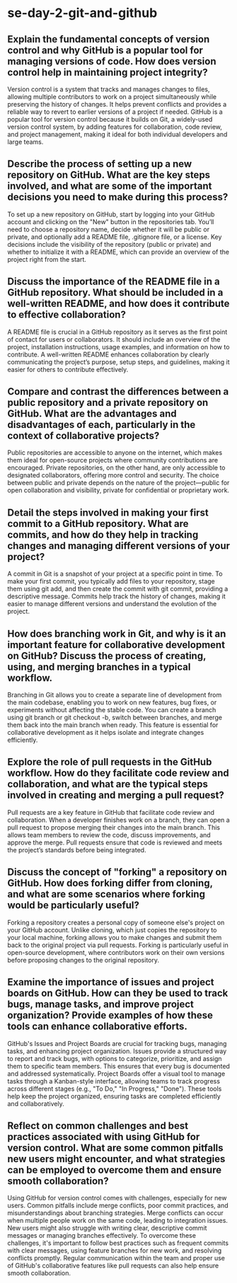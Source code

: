 # se-day-2-git-and-github
## Explain the fundamental concepts of version control and why GitHub is a popular tool for managing versions of code. How does version control help in maintaining project integrity?
Version control is a system that tracks and manages changes to files, allowing multiple contributors to work on a project simultaneously while preserving the history of changes. It helps prevent conflicts and provides a reliable way to revert to earlier versions of a project if needed. GitHub is a popular tool for version control because it builds on Git, a widely-used version control system, by adding features for collaboration, code review, and project management, making it ideal for both individual developers and large teams.

## Describe the process of setting up a new repository on GitHub. What are the key steps involved, and what are some of the important decisions you need to make during this process?
To set up a new repository on GitHub, start by logging into your GitHub account and clicking on the "New" button in the repositories tab. You’ll need to choose a repository name, decide whether it will be public or private, and optionally add a README file, .gitignore file, or a license. Key decisions include the visibility of the repository (public or private) and whether to initialize it with a README, which can provide an overview of the project right from the start.

## Discuss the importance of the README file in a GitHub repository. What should be included in a well-written README, and how does it contribute to effective collaboration?
A README file is crucial in a GitHub repository as it serves as the first point of contact for users or collaborators. It should include an overview of the project, installation instructions, usage examples, and information on how to contribute. A well-written README enhances collaboration by clearly communicating the project’s purpose, setup steps, and guidelines, making it easier for others to contribute effectively.

## Compare and contrast the differences between a public repository and a private repository on GitHub. What are the advantages and disadvantages of each, particularly in the context of collaborative projects?
Public repositories are accessible to anyone on the internet, which makes them ideal for open-source projects where community contributions are encouraged. Private repositories, on the other hand, are only accessible to designated collaborators, offering more control and security. The choice between public and private depends on the nature of the project—public for open collaboration and visibility, private for confidential or proprietary work.

## Detail the steps involved in making your first commit to a GitHub repository. What are commits, and how do they help in tracking changes and managing different versions of your project?
A commit in Git is a snapshot of your project at a specific point in time. To make your first commit, you typically add files to your repository, stage them using git add, and then create the commit with git commit, providing a descriptive message. Commits help track the history of changes, making it easier to manage different versions and understand the evolution of the project.

## How does branching work in Git, and why is it an important feature for collaborative development on GitHub? Discuss the process of creating, using, and merging branches in a typical workflow.
Branching in Git allows you to create a separate line of development from the main codebase, enabling you to work on new features, bug fixes, or experiments without affecting the stable code. You can create a branch using git branch or git checkout -b, switch between branches, and merge them back into the main branch when ready. This feature is essential for collaborative development as it helps isolate and integrate changes efficiently.

## Explore the role of pull requests in the GitHub workflow. How do they facilitate code review and collaboration, and what are the typical steps involved in creating and merging a pull request?
Pull requests are a key feature in GitHub that facilitate code review and collaboration. When a developer finishes work on a branch, they can open a pull request to propose merging their changes into the main branch. This allows team members to review the code, discuss improvements, and approve the merge. Pull requests ensure that code is reviewed and meets the project’s standards before being integrated.

## Discuss the concept of "forking" a repository on GitHub. How does forking differ from cloning, and what are some scenarios where forking would be particularly useful?
Forking a repository creates a personal copy of someone else's project on your GitHub account. Unlike cloning, which just copies the repository to your local machine, forking allows you to make changes and submit them back to the original project via pull requests. Forking is particularly useful in open-source development, where contributors work on their own versions before proposing changes to the original repository.

## Examine the importance of issues and project boards on GitHub. How can they be used to track bugs, manage tasks, and improve project organization? Provide examples of how these tools can enhance collaborative efforts.
GitHub's Issues and Project Boards are crucial for tracking bugs, managing tasks, and enhancing project organization. Issues provide a structured way to report and track bugs, with options to categorize, prioritize, and assign them to specific team members. This ensures that every bug is documented and addressed systematically. Project Boards offer a visual tool to manage tasks through a Kanban-style interface, allowing teams to track progress across different stages (e.g., "To Do," "In Progress," "Done"). These tools help keep the project organized, ensuring tasks are completed efficiently and collaboratively.

## Reflect on common challenges and best practices associated with using GitHub for version control. What are some common pitfalls new users might encounter, and what strategies can be employed to overcome them and ensure smooth collaboration?
Using GitHub for version control comes with challenges, especially for new users. Common pitfalls include merge conflicts, poor commit practices, and misunderstandings about branching strategies. Merge conflicts can occur when multiple people work on the same code, leading to integration issues. New users might also struggle with writing clear, descriptive commit messages or managing branches effectively. To overcome these challenges, it's important to follow best practices such as frequent commits with clear messages, using feature branches for new work, and resolving conflicts promptly. Regular communication within the team and proper use of GitHub's collaborative features like pull requests can also help ensure smooth collaboration.
